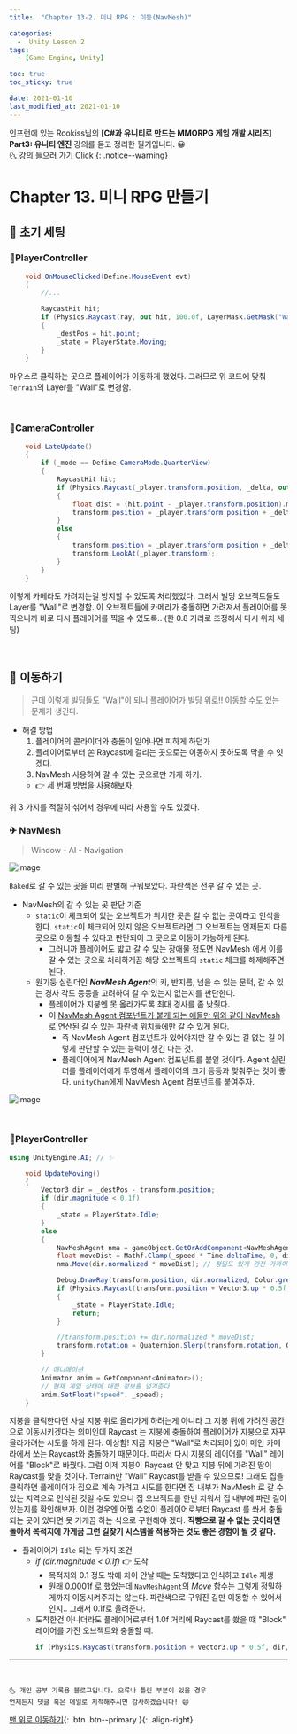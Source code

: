 ```yaml
---
title:  "Chapter 13-2. 미니 RPG : 이동(NavMesh)" 

categories:
  -  Unity Lesson 2
tags:
  - [Game Engine, Unity]

toc: true
toc_sticky: true

date: 2021-01-10
last_modified_at: 2021-01-10
---
```


인프런에 있는 Rookiss님의 **[C#과 유니티로 만드는 MMORPG 게임 개발 시리즈] Part3: 유니티 엔진** 강의를 듣고 정리한 필기입니다. 😀  
[🌜 강의 들으러 가기 Click](https://www.inflearn.com/course/MMORPG-유니티)
{: .notice--warning}


# Chapter 13. 미니 RPG 만들기

## 🚀 초기 세팅

### 📜PlayerController

```c#
	void OnMouseClicked(Define.MouseEvent evt)
	{
		//...

		RaycastHit hit;
		if (Physics.Raycast(ray, out hit, 100.0f, LayerMask.GetMask("Wall")))
		{
			_destPos = hit.point;
			_state = PlayerState.Moving;
		}
	}
```

마우스로 클릭하는 곳으로 플레이어가 이동하게 했었다. 그러므로 위 코드에 맞춰 `Terrain`의 Layer를 "Wall"로 변경함.

<br>

### 📜CameraController

```c#
    void LateUpdate()
    { 
        if (_mode == Define.CameraMode.QuarterView)
        {
            RaycastHit hit;
            if (Physics.Raycast(_player.transform.position, _delta, out hit, _delta.magnitude, LayerMask.GetMask("Wall")))
            {
                float dist = (hit.point - _player.transform.position).magnitude * 0.8f;
                transform.position = _player.transform.position + _delta.normalized * dist;
            }
            else
            {
				transform.position = _player.transform.position + _delta;
				transform.LookAt(_player.transform);
			}
		}
    }
```

이렇게 카메라도 가려지는걸 방지할 수 있도록 처리했었다. 그래서 빌딩 오브젝트들도 Layer를 "Wall"로 변경함. 이 오브젝트들에 카메라가 충돌하면 가려져서 플레이어를 못 찍으니까 바로 다시 플레이어를 찍을 수 있도록.. (한 0.8 거리로 조정해서 다시 위치 세팅)

<br>

## 🚀 이동하기

> 근데 이렇게 빌딩들도 "Wall"이 되니 플레이어가 빌딩 위로!! 이동할 수도 있는 문제가 생긴다. 

- 해결 방법
  1. 플레이어의 콜라이더와 충돌이 일어나면 피하게 하던가
  2. 플레이어로부터 쏜 Raycast에 걸리는 곳으로는 이동하지 못하도록 막을 수 잇겠다. 
  3. NavMesh 사용하여 갈 수 있는 곳으로만 가게 하기.
    - 👉 세 번째 방법을 사용해보자.

위 3 가지를 적절히 섞어서 경우에 따라 사용할 수도 있겠다.

### ✈ NavMesh

> Window - AI - Navigation

![image](https://user-images.githubusercontent.com/42318591/104124130-53ba9700-5392-11eb-9225-01a8ad4e7593.png)


`Baked`로 갈 수 있는 곳을 미리 판별해 구워보았다. 파란색은 전부 갈 수 있는 곳. 

- NavMesh의 갈 수 있는 곳 판단 기준
  - `static`이 체크되어 있는 오브젝트가 위치한 곳은 갈 수 없는 곳이라고 인식을 한다. `static`이 체크되어 있지 않은 오브젝트라면 그 오브젝트는 언제든지 다른 곳으로 이동할 수 있다고 판단되어 그 곳으로 이동이 가능하게 된다.
    - 그러니까 플레이어도 밟고 갈 수 있는 장애물 정도면 NavMesh 에서 이를 갈 수 있는 곳으로 처리하게끔 해당 오브젝트의 `static` 체크를 해제해주면 된다.
  - 원기둥 실린더인 ***NavMesh Agent***의 키, 반지름, 넘을 수 있는 문턱, 갈 수 있는 경사 각도 등등을 고려하여 갈 수 있는지 없는지를 판단한다. 
    - 플레이어가 지붕엔 못 올라가도록 최대 경사를 좀 낮췄다.
    - 이 <u>NavMesh Agent 컴포넌트가 붙게 되는 애들만 위와 같이 NavMesh 로 연산된 갈 수 있는 파란색 위치들에만 갈 수 있게 된다.</u>
      - 즉  NavMesh Agent 컴포넌트가 있어야지만 갈 수 있는 길 없는 길 이렇게 판단할 수 있는 능력이 생긴 다는 것.
      - 플레이어에게 NavMesh Agent 컴포넌트를 붙일 것이다. Agent 실린더를 플레이어에게 투영해서 플레이어의 크기 등등과 맞춰주는 것이 좋다. `unityChan`에게 NavMesh Agent 컴포넌트를 붙여주자.

![image](https://user-images.githubusercontent.com/42318591/104125474-473a3c80-539a-11eb-8f2e-2cf1c548cc14.png)

<br>

### 📜PlayerController

```c#
using UnityEngine.AI; // ✨

	void UpdateMoving()
	{
		Vector3 dir = _destPos - transform.position;
		if (dir.magnitude < 0.1f)  
		{
			_state = PlayerState.Idle;
		}
		else
		{
			NavMeshAgent nma = gameObject.GetOrAddComponent<NavMeshAgent>();
			float moveDist = Mathf.Clamp(_speed * Time.deltaTime, 0, dir.magnitude);
			nma.Move(dir.normalized * moveDist); // 정밀도 있게 완전 가까이까지 이동시켜주진 않음

			Debug.DrawRay(transform.position, dir.normalized, Color.green);
			if (Physics.Raycast(transform.position + Vector3.up * 0.5f, dir, 1.0f, LayerMask.GetMask("Block")))
            {
				_state = PlayerState.Idle;
				return;
            }

			//transform.position += dir.normalized * moveDist;
			transform.rotation = Quaternion.Slerp(transform.rotation, Quaternion.LookRotation(dir), 20 * Time.deltaTime);
		}

		// 애니메이션
		Animator anim = GetComponent<Animator>();
		// 현재 게임 상태에 대한 정보를 넘겨준다
		anim.SetFloat("speed", _speed);
	}
```

지붕을 클릭한다면 사실 지붕 위로 올라가게 하려는게 아니라 그 지붕 뒤에 가려진 공간으로 이동시키겠다는 의미인데 Raycast 는 지붕에 충돌하여 플레이어가 지붕으로 자꾸 올라가려는 시도를 하게 된다. 이상함! 지금 지붕은 "Wall"로 처리되어 있어 메인 카메라에서 쏘는 Raycast와 충돌하기 때문이다. 따라서 다시 지붕의 레이어를 "Wall" 레이어를 "Block"로 바꿨다. 그럼 이제 지붕이 Raycast 안 맞고 지붕 뒤에 가려진 땅이 Raycast를 맞을 것이다. Terrain만 "Wall" Raycast를 받을 수 있으므로! 그래도 집을 클릭하면 플레이어가 집으로 계속 가려고 시도를 한다면 집 내부가 NavMesh 로 갈 수 있는 지역으로 인식된 것일 수도 있으니 집 오브젝트를 한번 치워서 집 내부에 파란 길이 있는지를 확인해보자. 이런 경우엔 어쩔 수없이 플레이어로부터 Raycast 를 쏴서 충돌되는 곳이 있다면 못 가게끔 하는 식으로 구현해야 겠다. **직빵으로 갈 수 없는 곳이라면 돌아서 목적지에 가게끔 그런 길찾기 시스템을 적용하는 것도 좋은 경험이 될 것 같다.** 

- 플레이어가 `Idle` 되는 두가지 조건
  - *if (dir.magnitude < 0.1f)* 👉 도착
    - 목적지와 0.1 정도 밖에 차이 안날 때는 도착했다고 인식하고 `Idle` 재생
    - 원래 0.0001f 로 했었는데 `NavMeshAgent`의 *Move* 함수는 그렇게 정밀하게까지 이동시켜주지는 않는다. 파란색으로 구워진 길만 이동할 수 있어서인지.. 그래서 0.1f로 올려준다.
  - 도착한건 아니더라도 플레이어로부터 1.0f 거리에 Raycast를 쐈을 떄 "Block" 레이어를 가진 오브젝트와 충돌할 때. 
    ```c#
    if (Physics.Raycast(transform.position + Vector3.up * 0.5f, dir, 1.0f, LayerMask.GetMask("Block")))
    ```


***
<br>

    🌜 개인 공부 기록용 블로그입니다. 오류나 틀린 부분이 있을 경우 
    언제든지 댓글 혹은 메일로 지적해주시면 감사하겠습니다! 😄

[맨 위로 이동하기](#){: .btn .btn--primary }{: .align-right}